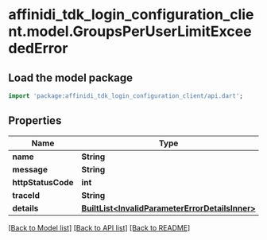 # affinidi_tdk_login_configuration_client.model.GroupsPerUserLimitExceededError

## Load the model package

```dart
import 'package:affinidi_tdk_login_configuration_client/api.dart';
```

## Properties

| Name               | Type                                                                                           | Description | Notes      |
| ------------------ | ---------------------------------------------------------------------------------------------- | ----------- | ---------- |
| **name**           | **String**                                                                                     |             |
| **message**        | **String**                                                                                     |             |
| **httpStatusCode** | **int**                                                                                        |             |
| **traceId**        | **String**                                                                                     |             |
| **details**        | [**BuiltList&lt;InvalidParameterErrorDetailsInner&gt;**](InvalidParameterErrorDetailsInner.md) |             | [optional] |

[[Back to Model list]](../README.md#documentation-for-models) [[Back to API list]](../README.md#documentation-for-api-endpoints) [[Back to README]](../README.md)
